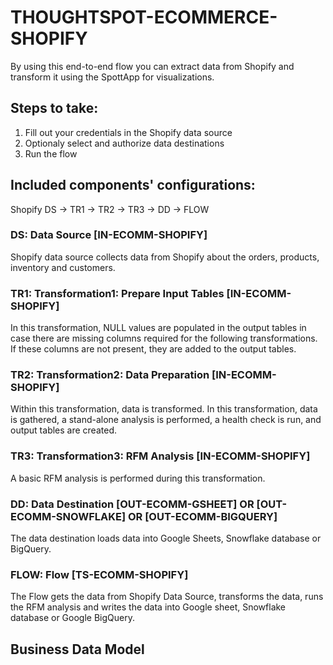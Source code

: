 # THOUGHTSPOT-ECOMMERCE-SHOPIFY

By using this end-to-end flow you can extract data from Shopify and transform it using the SpottApp for visualizations.

## Steps to take:
1. Fill out your credentials in the Shopify data source
2. Optionaly select and authorize data destinations
3. Run the flow

## Included components' configurations:

Shopify DS -> TR1 -> TR2 -> TR3 -> DD -> FLOW


### DS: Data Source [IN-ECOMM-SHOPIFY]

Shopify data source collects data from Shopify about the orders, products, inventory and customers.

### TR1: Transformation1: Prepare Input Tables [IN-ECOMM-SHOPIFY]

In this transformation, NULL values are populated in the output tables in case there are missing columns required for the following transformations. If these columns are not present, they are added to the output tables.

### TR2: Transformation2: Data Preparation [IN-ECOMM-SHOPIFY]

Within this transformation, data is transformed. In this transformation, data is gathered, a stand-alone analysis is performed, a health check is run, and output tables are created.

### TR3: Transformation3: RFM Analysis [IN-ECOMM-SHOPIFY]

A basic RFM analysis is performed during this transformation.

### DD: Data Destination [OUT-ECOMM-GSHEET] OR [OUT-ECOMM-SNOWFLAKE] OR [OUT-ECOMM-BIGQUERY]

The data destination loads data into Google Sheets, Snowflake database or BigQuery.

### FLOW: Flow [TS-ECOMM-SHOPIFY]

The Flow gets the data from Shopify Data Source, transforms the data, runs the RFM analysis and writes the data into Google sheet, Snowflake database or Google BigQuery.

## Business Data Model





